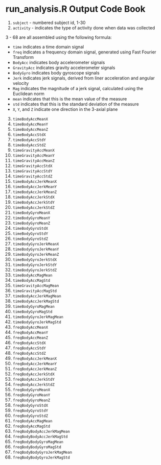 # run_analysis.R Output Code Book

1. `subject` - numbered subject id, 1-30                     
2. `activity` - indicates the type of activity done when data was collected

3 - 68 are all assembled using the following formula:

* `time` indicates a time domain signal
* `freq` indicates a frequency domain signal, generated using Fast Fourier Transform
* `BodyAcc` indicates body accelerometer signals 
* `GravityAcc` indicates gravity accelerometer signals
* `BodyGyro` indicates body gyroscope signals
* `Jerk` indicates jerk signals, derived from liner acceleration and angular velocity
* `Mag` indicates the magnitude of a jerk signal, calculated using the Euclidean norm
* `mean` indicates that this is the mean value of the measure
* `std` indicates that this is the standard deviation of the measure
* `X`, `Y`, and `Z` indicate one direction in the 3-axial plane

3. `timeBodyAccMeanX`
4. `timeBodyAccMeanY`
5. `timeBodyAccMeanZ`
6. `timeBodyAccStdX `
7. `timeBodyAccStdY`
8. `timeBodyAccStdZ`
9. `timeGravityAccMeanX`
10. `timeGravityAccMeanY`
11. `timeGravityAccMeanZ`
12. `timeGravityAccStdX`
13. `timeGravityAccStdY`
14. `timeGravityAccStdZ`
15. `timeBodyAccJerkMeanX`
16. `timeBodyAccJerkMeanY`
17. `timeBodyAccJerkMeanZ`
18. `timeBodyAccJerkStdX`
19. `timeBodyAccJerkStdY`
20. `timeBodyAccJerkStdZ`
21. `timeBodyGyroMeanX`
22. `timeBodyGyroMeanY`
23. `timeBodyGyroMeanZ`
24. `timeBodyGyroStdX`
25. `timeBodyGyroStdY`
26. `timeBodyGyroStdZ`
27. `timeBodyGyroJerkMeanX`
28. `timeBodyGyroJerkMeanY`
29. `timeBodyGyroJerkMeanZ`
30. `timeBodyGyroJerkStdX`
31. `timeBodyGyroJerkStdY`
32. `timeBodyGyroJerkStdZ`
33. `timeBodyAccMagMean`
34. `timeBodyAccMagStd`
35. `timeGravityAccMagMean`
36. `timeGravityAccMagStd`
37. `timeBodyAccJerkMagMean`
38. `timeBodyAccJerkMagStd`
39. `timeBodyGyroMagMean`
40. `timeBodyGyroMagStd`
41. `timeBodyGyroJerkMagMean`
42. `timeBodyGyroJerkMagStd`
43. `freqBodyAccMeanX`
44. `freqBodyAccMeanY`
45. `freqBodyAccMeanZ`
46. `freqBodyAccStdX`
47. `freqBodyAccStdY`
48. `freqBodyAccStdZ`
49. `freqBodyAccJerkMeanX`
50. `freqBodyAccJerkMeanY`
51. `freqBodyAccJerkMeanZ`
52. `freqBodyAccJerkStdX`
53. `freqBodyAccJerkStdY`
54. `freqBodyAccJerkStdZ`
55. `freqBodyGyroMeanX`
56. `freqBodyGyroMeanY`
57. `freqBodyGyroMeanZ`
58. `freqBodyGyroStdX`
59. `freqBodyGyroStdY`
60. `freqBodyGyroStdZ`
61. `freqBodyAccMagMean`
62. `freqBodyAccMagStd`
63. `freqBodyBodyAccJerkMagMean`
64. `freqBodyBodyAccJerkMagStd`
65. `freqBodyBodyGyroMagMean`
66. `freqBodyBodyGyroMagStd`
67. `freqBodyBodyGyroJerkMagMean`
68. `freqBodyBodyGyroJerkMagStd`